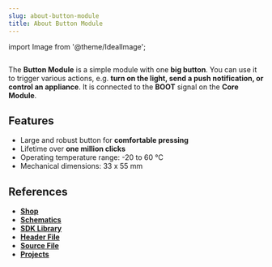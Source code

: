 ```yaml
---
slug: about-button-module
title: About Button Module
---
```

import Image from '@theme/IdealImage';

<div class="container">
  <div class="row">
    <div class="col col--4">
      <div><Image img={require('./button-module.png')} /></div>
    </div>
    <div class="col col--6">
      <p>
        The <b>Button Module</b> is a simple module with one <b>big button</b>. You can use it to trigger various actions, e.g. <b>turn on the light, send a push notification, or control an appliance</b>. It is connected to the <b>BOOT</b> signal on the <b>Core Module</b>.
      </p>
    </div>
  </div>
</div>

## Features
- Large and robust button for **comfortable pressing**
- Lifetime over **one million clicks**
- Operating temperature range: -20 to 60 °C
- Mechanical dimensions: 33 x 55 mm

## References
- [**Shop**](https://shop.hardwario.com/button-module/)
- [**Schematics**](https://github.com/hardwario/bc-hardware/tree/master/out/bc-module-button)
- [**SDK Library**](https://sdk.hardwario.com/group__twr__button)
- [**Header File**](https://github.com/hardwario/twr-sdk/blob/master/twr/inc/twr_button.h)
- [**Source File**](https://github.com/hardwario/twr-sdk/blob/master/twr/src/twr_button.c)
- [**Projects**](https://www.hackster.io/hardwario/projects?part_id=73683)

